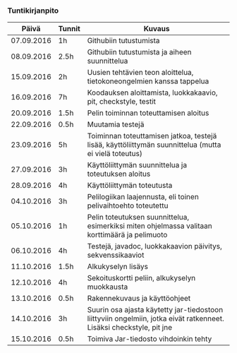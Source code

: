 

### Tuntikirjanpito
Päivä | Tunnit | Kuvaus
------------|-------|------
07.09.2016 | 1h | Githubiin tutustumista
08.09.2016 | 2.5h |Githubiin tutustumista ja aiheen suunnittelua
15.09.2016 | 2h | Uusien tehtävien teon aloittelua, tietokoneongelmien kanssa tappelua
16.09.2016 | 7h | Koodauksen aloittamista, luokkakaavio, pit, checkstyle, testit
20.09.2016 | 1.5h | Pelin toiminnan toteuttamisen aloitus
22.09.2016 | 0.5h | Muutamia testejä 
23.09.2016 | 5h | Toiminnan toteuttamisen jatkoa, testejä lisää, käyttöliittymän suunnittelua (mutta ei vielä toteutus)
27.09.2016 | 3h | Käyttöliittymän suunnittelua ja toteutuksen aloitus
28.09.2016 | 4h | Käyttöliittymän toteutusta
04.10.2016 | 3h | Pelilogiikan laajennusta, eli toinen pelivaihtoehto toteutettu
05.10.2016 | 1h | Pelin toteutuksen suunnittelua, esimerkiksi miten ohjelmassa valitaan korttimäärä ja pelimuoto
06.10.2016 | 4h | Testejä, javadoc, luokkakaavion päivitys, sekvenssikaaviot
11.10.2016 | 1.5h | Alkukyselyn lisäys
12.10.2016 | 4h | Sekoituskortti peliin, alkukyselyn muokkausta
13.10.2016 | 0.5h | Rakennekuvaus ja käyttöohjeet
14.10.2016 | 3h | Suurin osa ajasta käytetty jar-tiedostoon liittyviin ongelmiin, jotka eivät ratkenneet. Lisäksi checkstyle, pit jne
15.10.2016 | 0.5h | Toimiva Jar-tiedosto vihdoinkin tehty
